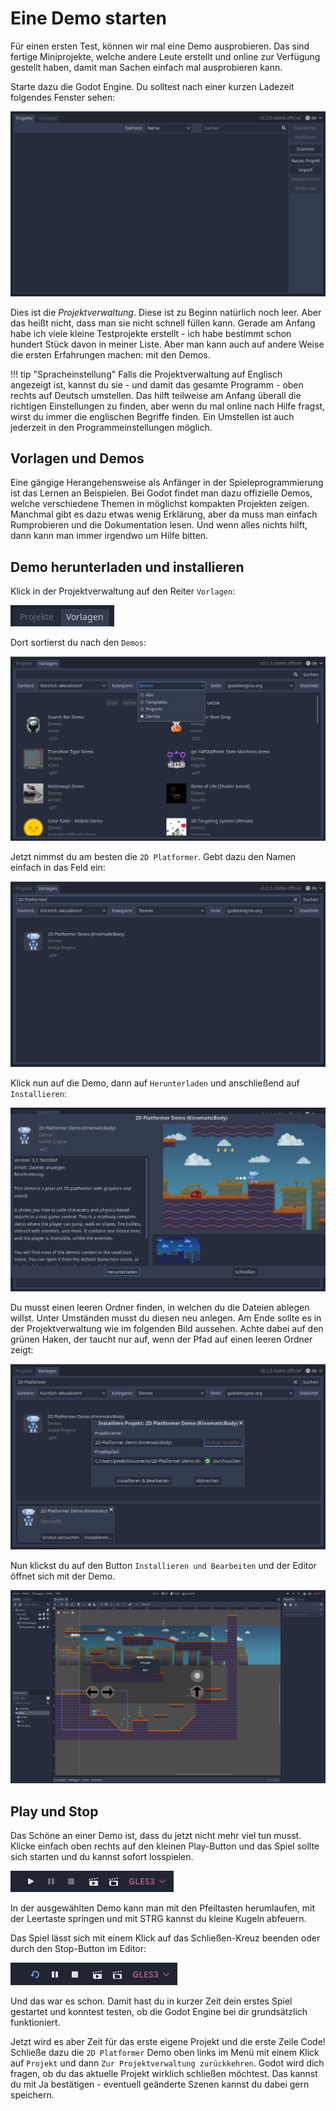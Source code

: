 # Eine Demo starten

Für einen ersten Test, können wir mal eine Demo ausprobieren. Das sind fertige Miniprojekte, welche andere Leute erstellt und online zur Verfügung gestellt haben, damit man Sachen einfach mal ausprobieren kann.

Starte dazu die Godot Engine. Du solltest nach einer kurzen Ladezeit folgendes Fenster sehen:

![Projektverwaltung](../assets/projektverwaltung_neu.png)

Dies ist die _Projektverwaltung_. Diese ist zu Beginn natürlich noch leer. Aber das heißt nicht, dass man sie nicht schnell füllen kann. Gerade am Anfang habe ich viele kleine Testprojekte erstellt - ich habe bestimmt schon hundert Stück davon in meiner Liste. Aber man kann auch auf andere Weise die ersten Erfahrungen machen: mit den Demos.

!!! tip "Spracheinstellung"
    Falls die Projektverwaltung auf Englisch angezeigt ist, kannst du sie - und damit das gesamte Programm - oben rechts auf Deutsch umstellen. Das hilft teilweise am Anfang überall die richtigen Einstellungen zu finden, aber wenn du mal online nach Hilfe fragst, wirst du immer die englischen Begriffe finden. Ein Umstellen ist auch jederzeit in den Programmeinstellungen möglich.

## Vorlagen und Demos

Eine gängige Herangehensweise als Anfänger in der Spieleprogrammierung ist das Lernen an Beispielen. Bei Godot findet man dazu offizielle Demos, welche verschiedene Themen in möglichst kompakten Projekten zeigen. Manchmal gibt es dazu etwas wenig Erklärung, aber da muss man einfach Rumprobieren und die Dokumentation lesen. Und wenn alles nichts hilft, dann kann man immer irgendwo um Hilfe bitten.

## Demo herunterladen und installieren

Klick in der Projektverwaltung auf den Reiter `Vorlagen`:

![Vorlagen](../assets/projektverwaltung_vorlagentab.png)

Dort sortierst du nach den `Demos`:

![Demos](../assets/projektverwaltung_demos.png)

Jetzt nimmst du am besten die `2D Platformer`. Gebt dazu den Namen einfach in das Feld ein:

![2D Platformer Demo](../assets/projektverwaltung_2dplatformer.png)

Klick nun auf die Demo, dann auf `Herunterladen` und anschließend auf `Installieren`:

![Herunterladen](../assets/projektverwaltung_herunterladen.png)

Du musst einen leeren Ordner finden, in welchen du die Dateien ablegen willst. Unter Umständen musst du diesen neu anlegen. Am Ende sollte es in der Projektverwaltung wie im folgenden Bild aussehen. Achte dabei auf den grünen Haken, der taucht nur auf, wenn der Pfad auf einen leeren Ordner zeigt:

![Installieren](../assets/projektverwaltung_installieren.png)

Nun klickst du auf den Button `Installieren und Bearbeiten` und der Editor öffnet sich mit der Demo.

![](../assets/2dplatformer_editor.png)

## Play und Stop

Das Schöne an einer Demo ist, dass du jetzt nicht mehr viel tun musst. Klicke einfach oben rechts auf den kleinen Play-Button und das Spiel sollte sich starten und du kannst sofort losspielen.

![](../assets/play.png)

In der ausgewählten Demo kann man mit den Pfeiltasten herumlaufen, mit der Leertaste springen und mit STRG kannst du kleine Kugeln abfeuern.

Das Spiel lässt sich mit einem Klick auf das Schließen-Kreuz beenden oder durch den Stop-Button im Editor:

![](../assets/stop.png)

Und das war es schon. Damit hast du in kurzer Zeit dein erstes Spiel gestartet und konntest testen, ob die Godot Engine bei dir grundsätzlich funktioniert.

Jetzt wird es aber Zeit für das erste eigene Projekt und die erste Zeile Code! Schließe dazu die `2D Platformer` Demo oben links im Menü mit einem Klick auf `Projekt` und dann `Zur Projektverwaltung zurückkehren`. Godot wird dich fragen, ob du das aktuelle Projekt wirklich schließen möchtest. Das kannst du mit Ja bestätigen - eventuell geänderte Szenen kannst du dabei gern speichern.
